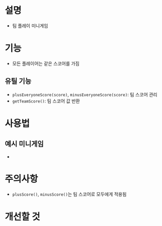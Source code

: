 # 설명
- 팀 플레이 미니게임

# 기능
- 모든 플레이어는 같은 스코어를 가짐
## 유틸 기능
- `plusEveryoneScore(score)`, `minusEveryoneScore(score)`: 팀 스코어 관리
- `getTeamScore()`: 팀 스코어 값 반환

# 사용법
## 예시 미니게임
- []()

# 주의사항
- `plusScore()`, `minusScore()`는 팀 스코어로 모두에게 적용됨

# 개선할 것

